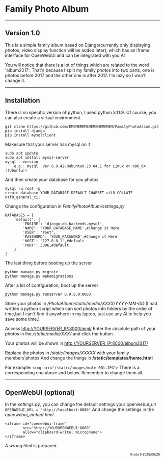# Family Photo Album
---
## Version 1.0
This is a simple family album based on Django(currently only displaying photos, video display function will be added later), which has an iframe interface for OpenWebUI and can be integrated with you AI

You will notice that there is a lot of things which are related to the word 'album2017'. That's because I split my family photos into two parts, one is photos before 2017 and the other one is after 2017. I'm lazy so I won't change it.

---
## Installation
There is no specific version of python, I used python 3.11.9. Of course, you can also create a virtual environment.
```
git clone https://github.com/EMEMEMEMEMEMEMEMEMEM/FamilyPhotoAlbum.git
pip install django
pip install mysqlclient
```

Makesure that your server has mysql on it

```
sudo apt update
sudo apt install mysql-server
mysql --version
    e.g.: mysql  Ver 8.0.42-0ubuntu0.20.04.1 for Linux on x86_64 ((Ubuntu))
```

And then create your database for you photos
```
mysql -u root -p
create database YOUR_DATABASE DEFAULT CHARSET utf8 COLLATE utf8_general_ci;
```

Change the configuration in *FamilyPhotoAlbum/settings.py*
```
DATABASES = {
    'default': {
        'ENGINE': 'django.db.backends.mysql',
        'NAME': 'YOUR_DATABASE_NAME',#Change it Here
        'USER': 'root',
        'PASSWORD': 'YOUR_PASSWORD',#Change it Here
        'HOST': '127.0.0.1',#default
        'PORT': 3306,#default
    }
}
```

The last thing before booting up the server
```
python manage.py migrate
python manage.py makemigrations
```

After a lot of configuration, boot up the server
```
python manage.py runserver 0.0.0.0:8000
```

Store your photos in */PhotoAlbum/static/media/XXXX/YYYY-MM-DD*
(I had written a python script which can sort photos into folders by the order of time,but I can't find it anywhere in my laptop, just use any AI to help you save some time.)

Access [http://YOURSERVER_IP:8000/mml/](http://YOURSERVER_IP:8000/mml/) Enter the absolute path of your photos in the */static/media/XXX/* and click the button.

Your photos will be shown in [http://YOURSERVER_IP:8000/album2017/](http://YOURSERVER_IP:8000/album2017/)

Replace the photos in */static/images/XXXXX* with your family members'photos.And change the things in **/static/templates/home.html**

For example:
`<img src="/static/images/male 001.JPG">`
There is a corresponding one above and below. Remember to change them all.

---
## OpenWebUI (optional)
In the *settings.py*, you can change the default settings your openwebui_url
`OPENWEBUI_URL = "http://localhost:8080"`
And change the settings in the *openwebui_embed.html*
```
<iframe id="openwebui-frame"
        src="http://YOUROPENWEBUI:8080"
        allow="clipboard-write; microphone">
</iframe>
```
A *wrong.html* is prepared.








<p style="text-align:right; margin: 0; font-size: 10px">
    Grade 9    2025/06/25
</p>